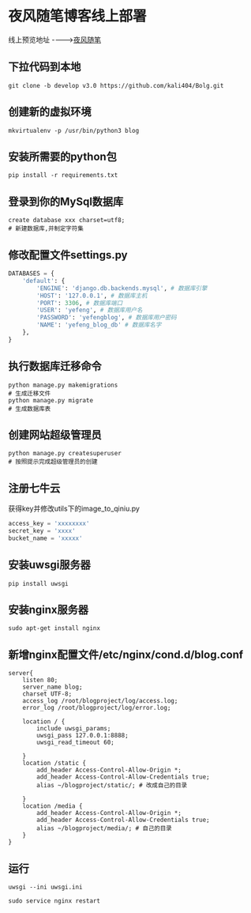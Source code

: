 # 夜风随笔博客线上部署
线上预览地址 ---->[夜风随笔](http://yefeng.wang)
## 下拉代码到本地
```shell script
git clone -b develop v3.0 https://github.com/kali404/Bolg.git
```
## 创建新的虚拟环境
```shell script
mkvirtualenv -p /usr/bin/python3 blog
```
## 安装所需要的python包
```shell script
pip install -r requirements.txt
```
## 登录到你的MySql数据库
```mysql
create database xxx charset=utf8;
# 新建数据库,并制定字符集
```
## 修改配置文件settings.py
```python
DATABASES = {
    'default': {
        'ENGINE': 'django.db.backends.mysql', # 数据库引擎
        'HOST': '127.0.0.1', # 数据库主机
        'PORT': 3306, # 数据库端口
        'USER': 'yefeng', # 数据库用户名
        'PASSWORD': 'yefengblog', # 数据库用户密码
        'NAME': 'yefeng_blog_db' # 数据库名字
    },
}
```
## 执行数据库迁移命令
```shell script
python manage.py makemigrations
# 生成迁移文件
python manage.py migrate
# 生成数据库表
```
## 创建网站超级管理员
```shell script
python manage.py createsuperuser
# 按照提示完成超级管理员的创建
```
## 注册七牛云
获得key并修改utils下的image_to_qiniu.py
```python
access_key = 'xxxxxxxx'
secret_key = 'xxxx'
bucket_name = 'xxxxx'
```
## 安装uwsgi服务器
```shell script
pip install uwsgi
```
## 安装nginx服务器
```shell script
sudo apt-get install nginx
```
## 新增nginx配置文件/etc/nginx/cond.d/blog.conf
```nginx
server{
    listen 80;
    server_name blog;
    charset UTF-8;
    access_log /root/blogproject/log/access.log;
    error_log /root/blogproject/log/error.log;

    location / {
        include uwsgi_params;
        uwsgi_pass 127.0.0.1:8888;
        uwsgi_read_timeout 60;

    }
    location /static {
        add_header Access-Control-Allow-Origin *;
        add_header Access-Control-Allow-Credentials true;
        alias ~/blogproject/static/; # 改成自己的目录

    }
    location /media {
        add_header Access-Control-Allow-Origin *;
        add_header Access-Control-Allow-Credentials true;
        alias ~/blogproject/media/; # 自己的目录
    }
}
```

## 运行
```shell script
uwsgi --ini uwsgi.ini

sudo service nginx restart
```